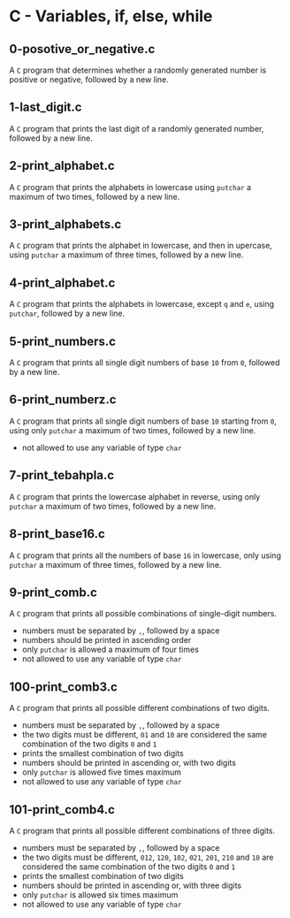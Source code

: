 # C - Variables, if, else, while

## 0-posotive_or_negative.c
   A `C` program that determines whether a randomly generated number is positive or negative, followed by a new line.

## 1-last_digit.c
   A `C` program that prints the last digit of a randomly generated number, followed by a new line.

## 2-print_alphabet.c
   A `C` program that prints the alphabets in lowercase using `putchar` a maximum of two times, followed by a new line.

## 3-print_alphabets.c
   A `C` program that prints the alphabet in lowercase, and then in upercase, using `putchar` a maximum of three times, followed by a new line.

## 4-print_alphabet.c
   A `C` program that prints the alphabets in lowercase, except `q` and `e`, using `putchar`, followed by a new line.

## 5-print_numbers.c
   A `C` program that prints all single digit numbers of base `10` from `0`, followed by a new line.

## 6-print_numberz.c
   A `C` program that prints all single digit numbers of base `10` starting from `0`, using only `putchar` a maximum of two times, followed by a new line.
   - not allowed to use any variable of type `char`

## 7-print_tebahpla.c
   A `C` program that prints the lowercase alphabet in reverse, using only `putchar` a maximum of two times, followed by a new line.

## 8-print_base16.c
   A `C` program that prints all the numbers of base `16` in lowercase, only using `putchar` a maximum of three times, followed by a new line.

## 9-print_comb.c
   A `C` program that prints all possible combinations of single-digit numbers.
   - numbers must be separated by `,`, followed by a space
   - numbers should be printed in ascending order
   - only `putchar` is allowed a maximum of four times
   - not allowed to use any variable of type `char`

## 100-print_comb3.c
   A `C` program that prints all possible different combinations of two digits.
   - numbers must be separated by `,`, followed by a space
   - the two digits must be different, `01` and `10` are considered the same combination of the two digits `0` and `1`
   - prints the smallest combination of two digits
   - numbers should be printed in ascending or, with two digits
   - only `putchar` is allowed five times maximum
   - not allowed to use any variable of type `char`

## 101-print_comb4.c
   A `C` program that prints all possible different combinations of three digits.
   - numbers must be separated by `,`, followed	by a space
   - the two digits must be different, `012`, `120`, `102`, `021`, `201`, `210`  and `10` are considered the same combination of the two digits `0` and `1`
   - prints the	smallest combination of	two digits
   - numbers should be printed in ascending or,	with three digits
   - only `putchar` is allowed six times maximum
   - not allowed to use	any variable of	type `char`